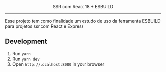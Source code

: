 <div align="center">
    SSR com React 18 + ESBUILD
</div>

---

Esse projeto tem como finalidade um estudo de uso da ferramenta ESBUILD para projetos ssr com React e Express

## Development

1. Run `yarn`
2. Run `yarn dev`
3. Open `http://localhost:8080` in your browser
